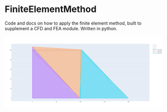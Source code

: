 # FiniteElementMethod

Code and docs on how to apply the finite element method, built to supplement a CFD and FEA module. Written in python.

![Text](https://github.com/RussianMillitaryBlimp/FiniteElementMethod/blob/main/Images/Distortion.png?raw=true)
